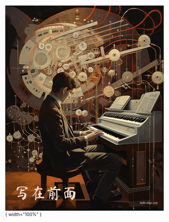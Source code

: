 <div class="center-table" markdown>

![基础](../assets/covers/chapter_preface.jpg){ width="100%" }

</div>